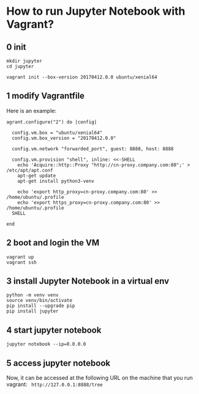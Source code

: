 # How to run Jupyter Notebook with Vagrant?

## 0 init
```
mkdir jupyter
cd jupyter

vagrant init --box-version 20170412.0.0 ubuntu/xenial64
```

## 1 modify Vagrantfile
Here is an example:

```
agrant.configure("2") do |config|

  config.vm.box = "ubuntu/xenial64"
  config.vm.box_version = "20170412.0.0"
  
  config.vm.network "forwarded_port", guest: 8888, host: 8888
  
  config.vm.provision "shell", inline: <<-SHELL
    echo 'Acquire::http::Proxy "http://cn-proxy.company.com:80";' > /etc/apt/apt.conf
    apt-get update
    apt-get install python3-venv
    
    echo 'export http_proxy=cn-proxy.company.com:80' >> /home/ubuntu/.profile
    echo 'export https_proxy=cn-proxy.company.com:80' >> /home/ubuntu/.profile
  SHELL

end
```

## 2 boot and login the VM
```
vagrant up
vagrant ssh
```

## 3 install Jupyter Notebook in a virtual env
```
python -m venv venv
source venv/bin/activate
pip install --upgrade pip
pip install jupyter
```

## 4 start jupyter notebook
```
jupyter notebook --ip=0.0.0.0
```

## 5 access jupyter notebook
Now, it can be accessed at the following URL on the machine that you run vagrant: ``` http://127.0.0.1:8888/tree```
